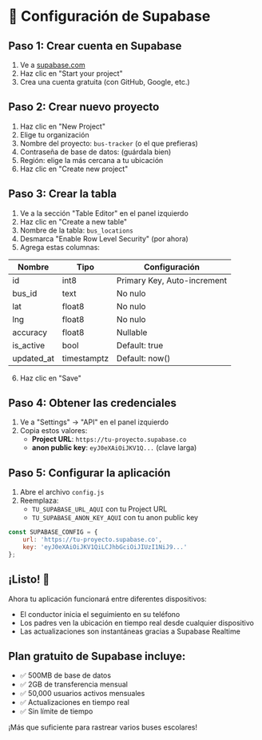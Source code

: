 # 🚀 Configuración de Supabase

## Paso 1: Crear cuenta en Supabase

1. Ve a [supabase.com](https://supabase.com)
2. Haz clic en "Start your project"
3. Crea una cuenta gratuita (con GitHub, Google, etc.)

## Paso 2: Crear nuevo proyecto

1. Haz clic en "New Project"
2. Elige tu organización
3. Nombre del proyecto: `bus-tracker` (o el que prefieras)
4. Contraseña de base de datos: (guárdala bien)
5. Región: elige la más cercana a tu ubicación
6. Haz clic en "Create new project"

## Paso 3: Crear la tabla

1. Ve a la sección "Table Editor" en el panel izquierdo
2. Haz clic en "Create a new table"
3. Nombre de la tabla: `bus_locations`
4. Desmarca "Enable Row Level Security" (por ahora)
5. Agrega estas columnas:

| Nombre | Tipo | Configuración |
|--------|------|---------------|
| id | int8 | Primary Key, Auto-increment |
| bus_id | text | No nulo |
| lat | float8 | No nulo |
| lng | float8 | No nulo |
| accuracy | float8 | Nullable |
| is_active | bool | Default: true |
| updated_at | timestamptz | Default: now() |

6. Haz clic en "Save"

## Paso 4: Obtener las credenciales

1. Ve a "Settings" → "API" en el panel izquierdo
2. Copia estos valores:
   - **Project URL**: `https://tu-proyecto.supabase.co`
   - **anon public key**: `eyJ0eXAiOiJKV1Q...` (clave larga)

## Paso 5: Configurar la aplicación

1. Abre el archivo `config.js`
2. Reemplaza:
   - `TU_SUPABASE_URL_AQUI` con tu Project URL
   - `TU_SUPABASE_ANON_KEY_AQUI` con tu anon public key

```javascript
const SUPABASE_CONFIG = {
    url: 'https://tu-proyecto.supabase.co',
    key: 'eyJ0eXAiOiJKV1QiLCJhbGciOiJIUzI1NiJ9...'
};
```

## ¡Listo! 🎉

Ahora tu aplicación funcionará entre diferentes dispositivos:
- El conductor inicia el seguimiento en su teléfono
- Los padres ven la ubicación en tiempo real desde cualquier dispositivo
- Las actualizaciones son instantáneas gracias a Supabase Realtime

## Plan gratuito de Supabase incluye:
- ✅ 500MB de base de datos
- ✅ 2GB de transferencia mensual  
- ✅ 50,000 usuarios activos mensuales
- ✅ Actualizaciones en tiempo real
- ✅ Sin límite de tiempo

¡Más que suficiente para rastrear varios buses escolares!